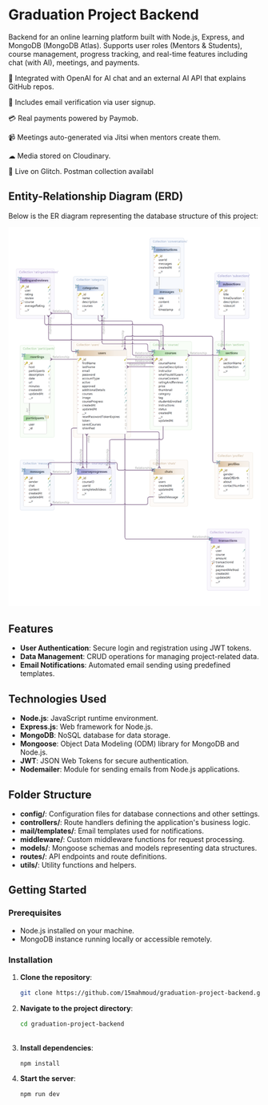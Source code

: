 # Graduation Project Backend

Backend for an online learning platform built with Node.js, Express, and MongoDB (MongoDB Atlas). Supports user roles (Mentors & Students), course management, progress tracking, and real-time features including chat (with AI), meetings, and payments.

🧠 Integrated with OpenAI for AI chat and an external AI API that explains GitHub repos.

📧 Includes email verification via user signup.

💳 Real payments powered by Paymob.

📹 Meetings auto-generated via Jitsi when mentors create them.

☁ Media stored on Cloudinary.

🚀 Live on Glitch. Postman collection availabl

## Entity-Relationship Diagram (ERD)

Below is the ER diagram representing the database structure of this project:

![ER Diagram](uml/ERD.png)

## Features

- **User Authentication**: Secure login and registration using JWT tokens.
- **Data Management**: CRUD operations for managing project-related data.
- **Email Notifications**: Automated email sending using predefined templates.

## Technologies Used

- **Node.js**: JavaScript runtime environment.
- **Express.js**: Web framework for Node.js.
- **MongoDB**: NoSQL database for data storage.
- **Mongoose**: Object Data Modeling (ODM) library for MongoDB and Node.js.
- **JWT**: JSON Web Tokens for secure authentication.
- **Nodemailer**: Module for sending emails from Node.js applications.

## Folder Structure

- **config/**: Configuration files for database connections and other settings.
- **controllers/**: Route handlers defining the application's business logic.
- **mail/templates/**: Email templates used for notifications.
- **middleware/**: Custom middleware functions for request processing.
- **models/**: Mongoose schemas and models representing data structures.
- **routes/**: API endpoints and route definitions.
- **utils/**: Utility functions and helpers.

## Getting Started

### Prerequisites

- Node.js installed on your machine.
- MongoDB instance running locally or accessible remotely.

### Installation

1. **Clone the repository**:

   ```bash
   git clone https://github.com/15mahmoud/graduation-project-backend.git

2. **Navigate to the project directory**:

   ```bash
   cd graduation-project-backend
  
3. **Install dependencies**:

    ```bash
   npm install
    
4. **Start the server**:
 
   ```bash
   npm run dev

